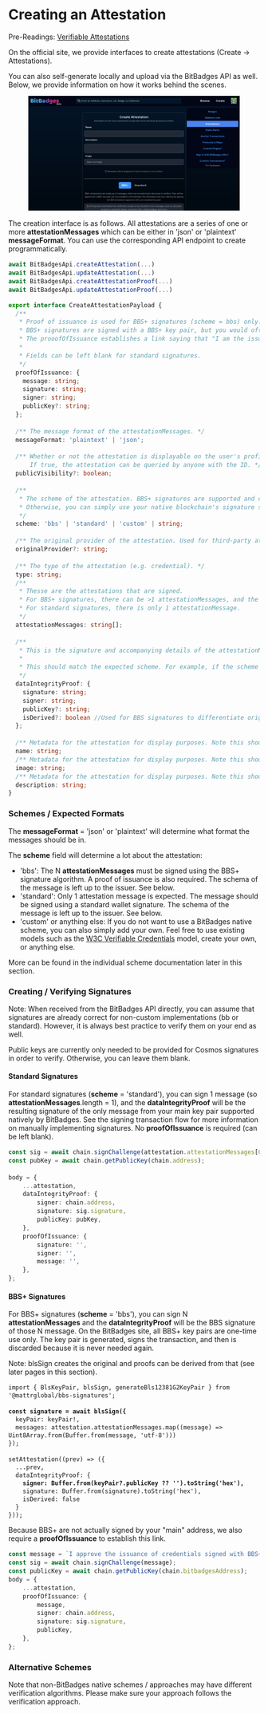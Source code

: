 # Creating an Attestation

Pre-Readings: [Verifiable Attestations](./)

On the official site, we provide interfaces to create attestations (Create -> Attestations).

You can also self-generate locally and upload via the BitBadges API as well. Below, we provide information on how it works behind the scenes.

<figure><img src="../../../.gitbook/assets/image (135).png" alt=""><figcaption></figcaption></figure>

The creation interface is as follows. All attestations are a series of one or more **attestationMessages** which can be either in 'json' or 'plaintext' **messageFormat**. You can use the corresponding API endpoint to create programmatically.

```typescript
await BitBadgesApi.createAttestation(...)
await BitBadgesApi.updateAttestation(...)
await BitBadgesApi.createAttestationProof(...)
await BitBadgesApi.updateAttestationProof(...)
```

```typescript
export interface CreateAttestationPayload {
  /**
   * Proof of issuance is used for BBS+ signatures (scheme = bbs) only.
   * BBS+ signatures are signed with a BBS+ key pair, but you would often want the issuer to be a native address.
   * The prooofOfIssuance establishes a link saying that "I am the issuer of this attestation signed with BBS+ key pair ___".
   *
   * Fields can be left blank for standard signatures.
   */
  proofOfIssuance: {
    message: string;
    signature: string;
    signer: string;
    publicKey?: string;
  };

  /** The message format of the attestationMessages. */
  messageFormat: 'plaintext' | 'json';
  
  /** Whether or not the attestation is displayable on the user's profile / queryable by ID.
      If true, the attestation can be queried by anyone with the ID. */
  publicVisibility?: boolean;

  /**
   * The scheme of the attestation. BBS+ signatures are supported and can be used where selective disclosure is a requirement.
   * Otherwise, you can simply use your native blockchain's signature scheme.
   */
  scheme: 'bbs' | 'standard' | 'custom' | string;

  /** The original provider of the attestation. Used for third-party attestation providers. */
  originalProvider?: string;

  /** The type of the attestation (e.g. credential). */
  type: string;
  /**
   * Thesse are the attestations that are signed.
   * For BBS+ signatures, there can be >1 attestationMessages, and the signer can selectively disclose the attestations.
   * For standard signatures, there is only 1 attestationMessage.
   */
  attestationMessages: string[];

  /**
   * This is the signature and accompanying details of the attestationMessages. The siganture maintains the integrity of the attestationMessages.
   *
   * This should match the expected scheme. For example, if the scheme is BBS+, the signature should be a BBS+ signature and signer should be a BBS+ public key.
   */
  dataIntegrityProof: {
    signature: string;
    signer: string;
    publicKey?: string;
    isDerived?: boolean //Used for BBS signatures to differentiate original vs derived proofs
  };

  /** Metadata for the attestation for display purposes. Note this should not contain anything sensitive. It may be displayed to verifiers. */
  name: string;
  /** Metadata for the attestation for display purposes. Note this should not contain anything sensitive. It may be displayed to verifiers. */
  image: string;
  /** Metadata for the attestation for display purposes. Note this should not contain anything sensitive. It may be displayed to verifiers. */
  description: string;
}

```

### **Schemes / Expected Formats**

The **messageFormat** = 'json' or 'plaintext' will determine what format the messages should be in.

The **scheme** field will determine a lot about the attestation:

* 'bbs': The N **attestationMessages** must be signed using the BBS+ signature algorithm. A proof of issuance is also required. The schema of the message is left up to the issuer. See below.
* 'standard': Only 1 attestation message is expected. The message should be signed using a standard wallet signature. The schema of the message is left up to the issuer. See below.
* 'custom' or anything else: If you do not want to use a BitBadges native scheme, you can also simply add your own. Feel free to use existing models such as the [W3C Verifiable Credentials](https://www.w3.org/TR/vc-data-model-2.0/) model, create your own, or anything else.

More can be found in the individual scheme documentation later in this section.

### Creating / Verifying Signatures

Note: When received from the BitBadges API directly, you can assume that signatures are already correct for non-custom implementations (bb or standard). However, it is always best practice to verify them on your end as well.

Public keys are currently only needed to be provided for Cosmos signatures in order to verify. Otherwise, you can leave them blank.

#### Standard Signatures

For standard signatures (**scheme** = 'standard'), you can sign 1 message (so **attestationMessages**.length = 1), and the **dataIntegrityProof** will be the resulting signature of the only message from your main key pair supported natively by BitBadges. See the signing transaction flow for more information on manually implementing signatures. No **proofOfIssuance** is required (can be left blank).

```typescript
const sig = await chain.signChallenge(attestation.attestationMessages[0]);
const pubKey = await chain.getPublicKey(chain.address);

body = {
    ...attestation,
    dataIntegrityProof: {
        signer: chain.address,
        signature: sig.signature,
        publicKey: pubKey,
    },
    proofOfIssuance: {
        signature: '',
        signer: '',
        message: '',
    },
};
```

#### **BBS+ Signatures**

For BBS+ signatures (**scheme** = 'bbs'), you can sign N **attestationMessages** and the **dataIntegrityProof** will be the BBS signature of those N message. On the BitBadges site, all BBS+ key pairs are one-time use only. The key pair is generated, signs the transaction, and then is discarded because it is never needed again.

Note: blsSign creates the original and proofs can be derived from that (see later pages in this section).

<pre class="language-typescript"><code class="lang-typescript">import { BlsKeyPair, blsSign, generateBls12381G2KeyPair } from '@mattrglobal/bbs-signatures';

<strong>const signature = await blsSign({
</strong>  keyPair: keyPair!,
  messages: attestation.attestationMessages.map((message) => Uint8Array.from(Buffer.from(message, 'utf-8')))
});

setAttestation((prev) => ({
  ...prev,
  dataIntegrityProof: {
<strong>    signer: Buffer.from(keyPair?.publicKey ?? '').toString('hex'),
</strong>    signature: Buffer.from(signature).toString('hex'),
    isDerived: false
  }
}));
</code></pre>

Because BBS+ are not actually signed by your "main" address, we also require a **proofOfIssuance** to establish this link.

```typescript
const message = `I approve the issuance of credentials signed with BBS+ ${attestation.dataIntegrityProof.signer} as my own.\n\n`;
const sig = await chain.signChallenge(message);
const publicKey = await chain.getPublicKey(chain.bitbadgesAddress);
body = {
    ...attestation,
    proofOfIssuance: {
        message,
        signer: chain.address,
        signature: sig.signature,
        publicKey,
    },
};
```

### Alternative Schemes

Note that non-BitBadges native schemes / approaches may have different verification algorithms. Please make sure your approach follows the verification approach.
